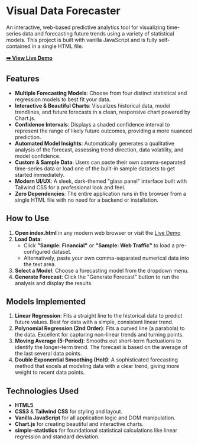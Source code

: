 # **Visual Data Forecaster**

An interactive, web-based predictive analytics tool for visualizing time-series data and forecasting future trends using a variety of statistical models. This project is built with vanilla JavaScript and is fully self-contained in a single HTML file.

[**➡️ View Live Demo**](https://garud218.github.io/Visual-Data-Forecaster/)

## **Features**

* **Multiple Forecasting Models**: Choose from four distinct statistical and regression models to best fit your data.  
* **Interactive & Beautiful Charts**: Visualizes historical data, model trendlines, and future forecasts in a clean, responsive chart powered by Chart.js.  
* **Confidence Intervals**: Displays a shaded confidence interval to represent the range of likely future outcomes, providing a more nuanced prediction.  
* **Automated Model Insights**: Automatically generates a qualitative analysis of the forecast, assessing trend direction, data volatility, and model confidence.  
* **Custom & Sample Data**: Users can paste their own comma-separated time-series data or load one of the built-in sample datasets to get started immediately.  
* **Modern UI/UX**: A sleek, dark-themed "glass panel" interface built with Tailwind CSS for a professional look and feel.  
* **Zero Dependencies**: The entire application runs in the browser from a single HTML file with no need for a backend or installation.

## **How to Use**

1. **Open index.html** in any modern web browser or visit the [Live Demo](https://garud218.github.io/Visual-Data-Forecaster/)
2. **Load Data**:  
   * Click **"Sample: Financial"** or **"Sample: Web Traffic"** to load a pre-configured dataset.  
   * Alternatively, paste your own comma-separated numerical data into the text area.  
3. **Select a Model**: Choose a forecasting model from the dropdown menu.  
4. **Generate Forecast**: Click the "Generate Forecast" button to run the analysis and display the results.

## **Models Implemented**

1. **Linear Regression**: Fits a straight line to the historical data to predict future values. Best for data with a simple, consistent linear trend.  
2. **Polynomial Regression (2nd Order)**: Fits a curved line (a parabola) to the data. Excellent for capturing non-linear trends and turning points.  
3. **Moving Average (5-Period)**: Smooths out short-term fluctuations to identify the longer-term trend. The forecast is based on the average of the last several data points.  
4. **Double Exponential Smoothing (Holt)**: A sophisticated forecasting method that excels at modeling data with a clear trend, giving more weight to recent data points.

## **Technologies Used**

* **HTML5**  
* **CSS3** & **Tailwind CSS** for styling and layout.  
* **Vanilla JavaScript** for all application logic and DOM manipulation.  
* **Chart.js** for creating beautiful and interactive charts.  
* **simple-statistics** for foundational statistical calculations like linear regression and standard deviation.

